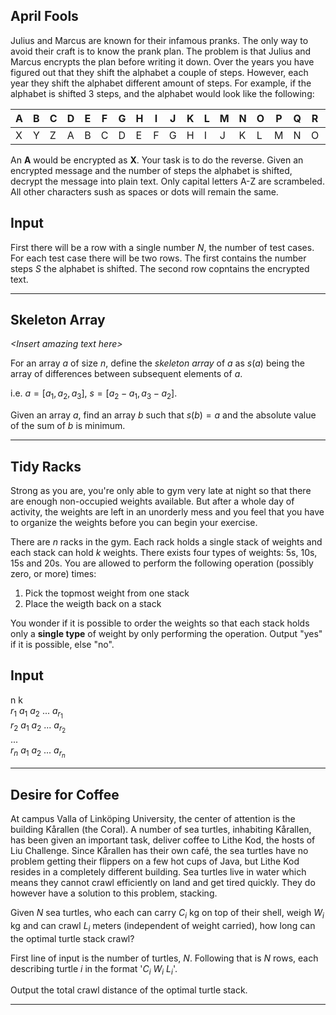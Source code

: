 ## April Fools
Julius and Marcus are known for their infamous pranks. The only way to avoid their craft is to know the prank plan. The problem is that Julius and Marcus encrypts the plan before writing it down. Over the years you have figured out that they shift the alphabet a couple of steps. However, each year they shift the alphabet different amount of steps. For example, if the alphabet is shifted 3 steps, and the alphabet would look like the following:

| A | B | C | D | E | F | G | H | I | J | K | L | M | N | O | P | Q | R | S | T | U | V | W | X | Y | Z |
|---|---|---|---|---|---|---|---|---|---|---|---|---|---|---|---|---|---|---|---|---|---|---|---|---|---|
| X | Y | Z | A | B | C | D | E | F | G | H | I | J | K | L | M | N | O | P | Q | R | S | T | U | V | W |

An **A** would be encrypted as **X**. Your task is to do the reverse. Given an encrypted message and the number of steps the alphabet is shifted, decrypt the message into plain text. Only capital letters A-Z are scrambeled. All other characters sush as spaces or dots will remain the same.

## Input
First there will be a row with a single number $N$, the number of test cases. For each test case there will be two rows. The first contains the number steps $S$ the alphabet is shifted. The second row copntains the encrypted text. 

---

## Skeleton Array

*\<Insert amazing text here\>*

For an array $a$ of size $n$, define the *skeleton array* of $a$ as $s(a)$ being the array of differences between subsequent elements of $a$. 

i.e. $a = [a_1,a_2,a_3]$, $s = [a_2-a_1,a_3-a_2]$.

Given an array $a$, find an array $b$ such that $s(b) = a$ and the absolute value of the sum of $b$ is minimum. 
___

## Tidy Racks


Strong as you are, you're only able to gym very late at night so that there are enough non-occupied weights available. But after a whole day of activity, the weights are left in an unorderly mess and you feel that you have to organize the weights before you can begin your exercise.

There are $n$ racks in the gym. Each rack holds a single stack of weights and each stack can hold $k$ weights. There exists four types of weights: 5s, 10s, 15s and 20s. You are allowed to perform the following operation (possibly zero, or more) times:

1. Pick the topmost weight from one stack
2. Place the weigth back on a stack

You wonder if it is possible to order the weights so that each stack holds only a **single type** of weight by only performing the operation. Output "yes" if it is possible, else "no".

## Input

n k\
$r_1 \text{ } a_{1} \text{ } a_{2} \text{ ... } a_{r_1}$\
$r_2 \text{ } a_{1} \text{ } a_{2} \text{ ... } a_{r_2}$\
...\
$r_n \text{ } a_{1} \text{ } a_{2} \text{ ... } a_{r_n}$
___
## Desire for Coffee
At campus Valla of Linköping University, 
the center of attention is the building Kårallen (the Coral).
A number of sea turtles, inhabiting Kårallen, has been given an
important task, deliver coffee to Lithe Kod, the hosts of Liu Challenge.
Since Kårallen has their own café, the sea turtles have no problem getting
their flippers on a few hot cups of Java, but Lithe Kod resides in a completely 
different building. Sea turtles live in water which means they cannot crawl efficiently
on land and get tired quickly. They do however have a solution to this problem, stacking.

Given $N$ sea turtles, who each can carry $C_i$ kg on top of their shell,
weigh $W_i$ kg and can crawl $L_i$ meters (independent of weight carried),
how long can the optimal turtle stack crawl?

First line of input is the number of turtles, $N$. Following that is $N$ rows, each describing 
turtle $i$ in the format '$C_i$ $W_i$ $L_i$'.

Output the total crawl distance of the optimal turtle stack.
___
